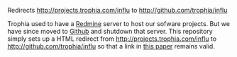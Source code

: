 Redirects http://projects.trophia.com/influ to http://github.com/trophia/influ

Trophia used to have a [Redmine](http://www.redmine.org/) server to host our sofware projects. But we have since moved to [Github](https://github.com/trophia) and shutdown that server. This repository simply sets up a HTML redirect from http://projects.trophia.com/influ to http://github.com/trophia/influ so that a link in [this paper](http://icesjms.oxfordjournals.org/cgi/reprint/fsr174?%0Aijkey=zZGx3RoK1zkxhaL&keytype=ref) remains valid. 
